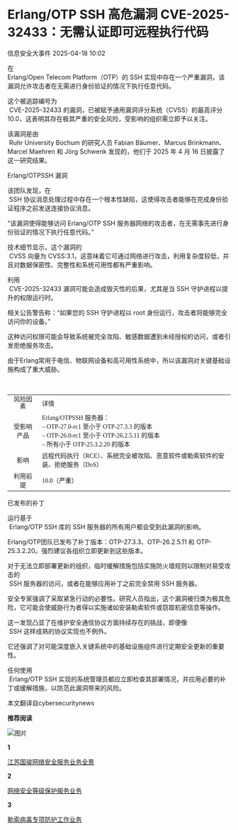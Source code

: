 #  Erlang/OTP SSH 高危漏洞 CVE-2025-32433：无需认证即可远程执行代码   
 信息安全大事件   2025-04-18 10:02  
  
在  
Erlang/Open Telecom Platform（OTP）的 SSH 实现中存在一个严重漏洞，该漏洞允许攻击者在无需进行身份验证的情况下执行任意代码。  
  
这个被追踪编号为  
 CVE-2025-32433 的漏洞，已被赋予通用漏洞评分系统（CVSS）的最高评分 10.0，这表明其存在极其严重的安全风险，受影响的组织需立即予以关注。  
  
该漏洞是由  
 Ruhr University Bochum 的研究人员 Fabian Bäumer、Marcus Brinkmann、Marcel Maehren 和 Jörg Schwenk 发现的，他们于 2025 年 4 月 16 日披露了这一研究结果。  
  
Erlang/OTPSSH 漏洞  
  
该团队发现，在  
 SSH 协议消息处理过程中存在一个根本性缺陷，这使得攻击者能够在完成身份验证程序之前发送连接协议消息。  
  
“该漏洞使得能够访问 Erlang/OTP SSH 服务器网络的攻击者，在无需事先进行身份验证的情况下执行任意代码。”  
  
技术细节显示，这个漏洞的  
 CVSS 向量为 CVSS:3.1，这意味着它可通过网络进行攻击，利用复杂度较低，并且对数据保密性、完整性和系统可用性都有严重影响。  
  
利用  
 CVE-2025-32433 漏洞可能会造成毁灭性的后果，尤其是当 SSH 守护进程以提升的权限运行时。  
  
相关公告警告称：“如果您的 SSH 守护进程以 root 身份运行，攻击者将能够完全访问你的设备。”  
  
这种访问权限可能会导致系统被完全攻陷、敏感数据遭到未经授权的访问，或者引发拒绝服务攻击。  
  
由于Erlang常用于电信、物联网设备和高可用性系统中，所以该漏洞对关键基础设施构成了重大威胁。  
<table></table><table></table><table><tbody><tr><td data-colwidth="244" align="center" style="border-color:#000000;"><section style="line-height: 1em;"><span leaf="" style="font-family: 宋体;font-size: 10.5pt;"><span textstyle="" style="font-size: 14px;">风险因素</span></span></section></td><td data-colwidth="332" align="left" style="border-color:#000000;"><section><span leaf="" style="font-family: 宋体;font-size: 10.5pt;"><span textstyle="" style="font-size: 14px;">详情</span></span></section></td></tr><tr><td data-colwidth="244" align="center" style="border-color:#000000;"><section><span leaf="" style="font-family: 宋体;font-size: 10.5pt;"><span textstyle="" style="font-size: 14px;">受影响产品</span></span></section></td><td data-colwidth="332" align="left" style="border-color:#000000;"><section><span leaf="" style="font-family: 宋体;font-size: 10.5pt;"><span textstyle="" style="font-size: 14px;">Erlang/OTPSSH 服务器：</span></span></section><section><span leaf="" style="font-family: 宋体;font-size: 10.5pt;"><span textstyle="" style="font-size: 14px;">– OTP-27.0-rc1 至小于 OTP-27.3.3 的版本</span></span></section><section><span leaf="" style="font-family: 宋体;font-size: 10.5pt;"><span textstyle="" style="font-size: 14px;">– OTP-26.0-rc1 至小于 OTP-26.2.5.11 的版本</span></span></section><section><span leaf="" style="font-family: 宋体;font-size: 10.5pt;"><span textstyle="" style="font-size: 14px;">– 所有小于 OTP-25.3.2.20 的版本</span></span></section></td></tr><tr><td data-colwidth="244" align="center" style="border-color:#000000;"><section><span leaf="" style="font-family: 宋体;font-size: 10.5pt;"><span textstyle="" style="font-size: 14px;">影响</span></span></section></td><td data-colwidth="332" align="left" style="border-color:#000000;"><section><span leaf="" style="font-family: 宋体;font-size: 10.5pt;"><span textstyle="" style="font-size: 14px;">远程代码执行（RCE）、系统完全被攻陷、恶意软件或勒索软件的安装、拒绝服务（DoS）</span></span></section></td></tr><tr><td data-colwidth="244" align="center" style="border-color:#000000;"><section style="text-indent: 0px;"><span leaf="" style="font-family: 宋体;font-size: 10.5pt;"><span textstyle="" style="font-size: 14px;">利用前提</span></span></section></td><td data-colwidth="332" align="left" style="border-color:#000000;"><section><span leaf="" style="font-family: 宋体;font-size: 10.5pt;"><span textstyle="" style="font-size: 14px;">10.0（严重）</span></span></section></td></tr></tbody></table>  
已发布的补丁  
  
运行基于  
 Erlang/OTP SSH 库的 SSH 服务器的所有用户都会受到此漏洞的影响。  
  
Erlang/OTP团队已发布了补丁版本：OTP-27.3.3、OTP-26.2.5.11 和 OTP-25.3.2.20。强烈建议各组织立即更新到这些版本。  
  
对于无法立即部署更新的组织，临时缓解措施包括实施防火墙规则以限制对易受攻击的  
 SSH 服务器的访问，或者在能够应用补丁之前完全禁用 SSH 服务器。  
  
安全专家强调了采取紧急行动的必要性。研究人员指出，这个漏洞被归类为极其危险，它可能会使威胁行为者得以实施诸如安装勒索软件或窃取机密信息等操作。  
  
这一发现凸显了在维护安全通信协议方面持续存在的挑战，即便像  
 SSH 这样成熟的协议实现也不例外。  
  
它还强调了对可能深度嵌入关键系统中的基础设施组件进行定期安全更新的重要性。  
  
任何使用  
 Erlang/OTP SSH 实现的系统管理员都应立即检查其部署情况，并应用必要的补丁或缓解措施，以防范此漏洞带来的风险。  
  
本文翻译自cybersecuritynews  
  
  
  
**推荐阅读**  
  
![图片](https://mmbiz.qpic.cn/sz_mmbiz_gif/JqliagemfTA6nncddCe33WjV627ibFia38auDQkibdTRUBKcPcOUb7hLTTomkGxJUCzyoPUxiaUsS6tcwgetRSDMcpg/640?wx_fmt=gif&from=appmsg&tp=webp&wxfrom=5&wx_lazy=1&wx_co=1 "")  
  
  
**1**  
  
[江苏国骏网络安全服务业务全景](https://mp.weixin.qq.com/s?__biz=MzkzNjIzMjM5Ng==&mid=2247490721&idx=2&sn=6a12cec92cbb74648773060c6255aa01&scene=21#wechat_redirect)  
  
  
**2**  
  
[网络安全等级保护服务业务](https://mp.weixin.qq.com/s?__biz=MzkzNjIzMjM5Ng==&mid=2247490721&idx=3&sn=3f899eb539b719a60dfb541f8120e32d&scene=21#wechat_redirect)  
  
  
**3**  
  
[勒索病毒专项防护工作业务](https://mp.weixin.qq.com/s?__biz=MzkzNjIzMjM5Ng==&mid=2247490721&idx=4&sn=c64426bef9775eecf37bfc0f4cbb8a7c&scene=21#wechat_redirect)  
  
  
  
